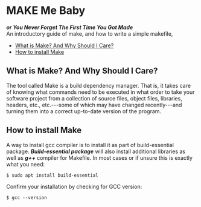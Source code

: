 # MAKE Me Baby  
***or You Never Forget The First Time You Got Made***  
An introductory guide of make, and how to write a simple makefile,  
- [What is Make? And Why Should I Care?](#what-is-make-and-why-should-i-care)
- [How to install Make](#how-to-install-make)

## What is Make? And Why Should I Care?  
The tool called Make is a build dependency manager. That is, it takes care of knowing what commands need to be executed in what order to take your software project from a collection of source files, object files, libraries, headers, etc., etc.---some of which may have changed recently---and turning them into a correct up-to-date version of the program.  
## How to install Make  
A way to install gcc compiler is to install it as part of build-essential package. ***Build-essential package*** will also install additional libraries as well as ***g++*** compiler for Makefile. In most cases or if unsure this is exactly what you need: 
```shell  
$ sudo apt install build-essential
```  
Confirm your installation by checking for GCC version: 
```shell  
$ gcc --version
```
